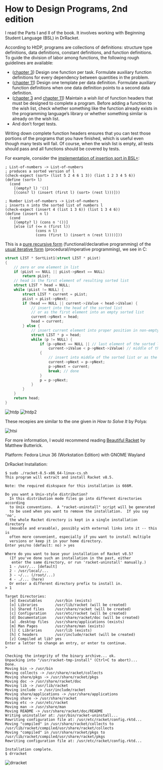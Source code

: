 # How to Design Programs, 2nd edition

I read the Parts I and II of the book. It involves working with Beginning Student Language (BSL) in DrRacket.

According to HtDP, programs are collections of definitions: structure type definitions, data definitions, constant definitions, and function definitions. To guide the division of labor among functions, the following rough guidelines are available:
  - ([chapter 3](https://htdp.org/2022-2-9/Book/part_one.html#%28part._ch~3ahtdp%29)) Design one function per task. Formulate auxiliary function definitions for every dependency between quantities in the problem.
  - ([chapter 11](https://htdp.org/2022-2-9/Book/part_two.html#%28part._sec~3acompounding2%29)) Design one template per data definition. Formulate auxiliary function definitions when one data definition points to a second data definition.
  - ([chapter 3](https://htdp.org/2022-2-9/Book/part_one.html#%28counter._.D.K._%28figure._fig~3aworld-signatures%29%29) and [chapter 11](https://htdp.org/2022-2-9/Book/part_two.html#%28part._sec~3acompounding2%29)) Maintain a *wish list* of function headers that must be designed to complete a program. Before adding a function to the wish list, check whether something like the function already exists in the programming language’s library or whether something similar is already on the wish list.
  - And don’t forget tests. 
 
Writing down complete function headers ensures that you can test those portions of the programs that you have finished, which is useful even though many tests will fail. Of course, when the wish list is empty, all tests should pass and all functions should be covered by tests. 

For example, consider the [implementation of insertion sort in BSL+](https://htdp.org/2022-2-9/Book/part_two.html#%28part._sec~3asort.I%29):

````racket
; List-of-numbers -> List-of-numbers
; produces a sorted version of l
(check-expect (sort> (list 5 2 4 6 1 3)) (list 1 2 3 4 5 6))
(define (sort> l)
  (cond
    [(empty? l) '()]
    [(cons? l) (insert (first l) (sort> (rest l)))]))
 
; Number List-of-numbers -> List-of-numbers
; inserts n into the sorted list of numbers l
(check-expect (insert 4 (list 1 3 6)) (list 1 3 4 6))
(define (insert n l)
  (cond
    [(empty? l) (cons n '())]
    [else (if (<= n (first l))
              (cons n l)
              (cons (first l) (insert n (rest l))))]))
 ````

This is a [pure recursive form](http://www.cs.ecu.edu/karl/2530/fall19/Notes/lec43A.html) (functional/declarative programming) of the [usual iterative form](https://en.wikipedia.org/wiki/Insertion_sort#List_insertion_sort_code_in_C) (procedural/imperative programming), we see in C:
````C
struct LIST * SortList1(struct LIST * pList) 
{
    // zero or one element in list
    if (pList == NULL || pList->pNext == NULL)
        return pList;
    // head is the first element of resulting sorted list
    struct LIST * head = NULL;
    while (pList != NULL) {
        struct LIST * current = pList;
        pList = pList->pNext;
        if (head == NULL || current->iValue < head->iValue) {
            // insert into the head of the sorted list
            // or as the first element into an empty sorted list
            current->pNext = head;
            head = current;
        } else {
            // insert current element into proper position in non-empty sorted list
            struct LIST * p = head;
            while (p != NULL) {
                if (p->pNext == NULL || // last element of the sorted list
                    current->iValue < p->pNext->iValue) // middle of the list
                {
                    // insert into middle of the sorted list or as the last element
                    current->pNext = p->pNext;
                    p->pNext = current;
                    break; // done
                }
                p = p->pNext;
            }
        }
    }
    return head;
}
````

![htdp](htdp.png)
![htdp2](htdp2.png)


These recepies are similar to the one given in *How to Solve It* by Polya:

![htsi](htsi.png)

For more information, I would recommend reading [Beautiful Racket](https://beautifulracket.com/) by Matthew Butterick.

Platform: Fedora Linux 36 (Workstation Edition) with GNOME Wayland

DrRacket Installation:

`````
$ sudo ./racket-8.5-x86_64-linux-cs.sh
This program will extract and install Racket v8.5.

Note: the required diskspace for this installation is 666M.

Do you want a Unix-style distribution?
  In this distribution mode files go into different directories according
  to Unix conventions.  A "racket-uninstall" script will be generated
  to be used when you want to remove the installation.  If you say 'no',
  the whole Racket directory is kept in a single installation directory
  (movable and erasable), possibly with external links into it -- this is
  often more convenient, especially if you want to install multiple
  versions or keep it in your home directory.
Enter yes/no (default: no) > yes

Where do you want to base your installation of Racket v8.5?
  (If you've done such an installation in the past, either
   enter the same directory, or run 'racket-uninstall' manually.)
  1 - /usr/... [default]
  2 - /usr/local/...
  3 - ~/... (/root/...)
  4 - ./... (here)
  Or enter a different directory prefix to install in.
> 1

Target Directories:
  [e] Executables      /usr/bin (exists)
  [o] Libraries        /usr/lib/racket (will be created)
  [s] Shared files     /usr/share/racket (will be created)
  [c] Configuration    /usr/etc/racket (will be created)
  [d] Documentation    /usr/share/racket/doc (will be created)
  [a] .desktop files   /usr/share/applications (exists)
  [m] Man Pages        /usr/share/man (exists)
  [l] C Libraries      /usr/lib (exists)
  [h] C headers        /usr/include/racket (will be created)
  [z] Compiled at lib? yes
Enter a letter to change an entry, or enter to continue.
> 

Checking the integrity of the binary archive... ok.
Unpacking into "/usr/racket-tmp-install" (Ctrl+C to abort)...
Done.
Moving bin -> /usr/bin
Moving collects -> /usr/share/racket/collects
Moving share/pkgs -> /usr/share/racket/pkgs
Moving doc -> /usr/share/racket/doc
Moving lib -> /usr/lib/racket
Moving include -> /usr/include/racket
Moving share/applications -> /usr/share/applications
Moving share -> /usr/share/racket
Moving etc -> /usr/etc/racket
Moving man -> /usr/share/man
Moving README -> /usr/share/racket/doc/README
Writing uninstaller at: /usr/bin/racket-uninstall...
Rewriting configuration file at: /usr/etc/racket/config.rktd...
Moving "compiled" in /usr/share/racket/collects to /usr/lib/racket/compiled/usr/share/racket/collects
Moving "compiled" in /usr/share/racket/pkgs to /usr/lib/racket/compiled/usr/share/racket/pkgs
Rewriting configuration file at: /usr/etc/racket/config.rktd...

Installation complete.
$ drracket
`````
![drracket](drracket.png)


<!-----
### The basic steps of a function design recipe
1. **From Problem Analysis to Data Definitions:** Identify the information that must be represented and how it is represented in the chosen programming language. Formulate data defintions and illustrate them with examples.

2. **Signature, Purpose Statement, Header:** State what kind of data the desired function consumes and produces. Formulate a concise answer to the question *what* the function computes. Define a stub that lives up to the signature.

3. **Functional Examples:** Work through examples that illustrate the function's purpose.

4. **Function Template:** Translate the data defintions into an outline of the function.

5. **Function Definition:** Fill in the gaps in the function template. Exploit the purpose statement and the examples.

6. **Testing:** Articulate the examples as tests and ensure that the function passes all. Doing so discovers mistakes. Tests also supplement examples in that they help others read and understand the definitions when the need arises--and it will arise for any serious program.
----->
